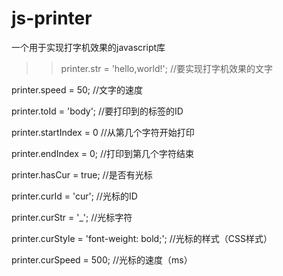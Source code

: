 # js-printer
一个用于实现打字机效果的javascript库

>>printer.str = 'hello,world!';   //要实现打字机效果的文字

printer.speed = 50;		//文字的速度

printer.toId = 'body';		//要打印到的标签的ID

printer.startIndex = 0		//从第几个字符开始打印

printer.endIndex = 0;		//打印到第几个字符结束

printer.hasCur = true;		//是否有光标

printer.curId = 'cur';		//光标的ID

printer.curStr = '_';		//光标字符

printer.curStyle = 'font-weight: bold;';	//光标的样式（CSS样式）

printer.curSpeed = 500;		//光标的速度（ms）

